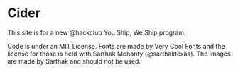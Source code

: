 # Cider

This site is for a new @hackclub You Ship, We Ship program.

Code is under an MIT License. Fonts are made by Very Cool Fonts and the license for those is held with Sarthak Mohanty (@sarthaktexas). The images are made by Sarthak and should not be used.

